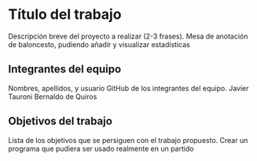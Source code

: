 # Título del trabajo

Descripción breve del proyecto a realizar (2-3 frases).
Mesa de anotación de baloncesto, pudiendo añadir y visualizar estadísticas
## Integrantes del equipo

Nombres, apellidos, y usuario GitHub de los integrantes del equipo.
Javier Tauroni Bernaldo de Quiros
## Objetivos del trabajo

Lista de los objetivos que se persiguen con el trabajo propuesto.
Crear un programa que pudiera ser usado realmente en un partido
